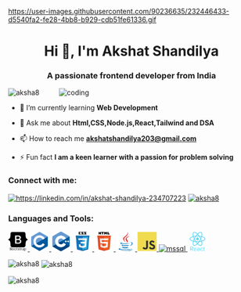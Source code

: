 https://user-images.githubusercontent.com/90236635/232446433-d5540fa2-fe28-4bb8-b929-cdb51fe61336.gif
<h1 align="center">Hi 👋, I'm Akshat Shandilya</h1>
<h3 align="center">A passionate frontend developer from India</h3>
<img align="right" alt="coding" width="400" src="8b35fef55fba1a201c9c7a11d3ec3d64.gif">

<p align="left"> <img src="https://komarev.com/ghpvc/?username=aksha8&label=Profile%20views&color=0e75b6&style=flat" alt="aksha8" /> </p>

- 🌱 I’m currently learning **Web Development**

- 💬 Ask me about **Html,CSS,Node.js,React,Tailwind and DSA**

- 📫 How to reach me **akshatshandilya203@gmail.com**

- ⚡ Fun fact **I am a keen learner with a passion for problem solving**

<h3 align="left">Connect with me:</h3>
<p align="left">
<a href="https://linkedin.com/in/https://linkedin.com/in/akshat-shandilya-234707223" target="blank"><img align="center" src="https://raw.githubusercontent.com/rahuldkjain/github-profile-readme-generator/master/src/images/icons/Social/linked-in-alt.svg" alt="https://linkedin.com/in/akshat-shandilya-234707223" height="30" width="40" /></a>
<a href="https://www.leetcode.com/aksha8" target="blank"><img align="center" src="https://raw.githubusercontent.com/rahuldkjain/github-profile-readme-generator/master/src/images/icons/Social/leet-code.svg" alt="aksha8" height="30" width="40" /></a>
</p>

<h3 align="left">Languages and Tools:</h3>
<p align="left"> <a href="https://getbootstrap.com" target="_blank" rel="noreferrer"> <img src="https://raw.githubusercontent.com/devicons/devicon/master/icons/bootstrap/bootstrap-plain-wordmark.svg" alt="bootstrap" width="40" height="40"/> </a> <a href="https://www.cprogramming.com/" target="_blank" rel="noreferrer"> <img src="https://raw.githubusercontent.com/devicons/devicon/master/icons/c/c-original.svg" alt="c" width="40" height="40"/> </a> <a href="https://www.w3schools.com/cpp/" target="_blank" rel="noreferrer"> <img src="https://raw.githubusercontent.com/devicons/devicon/master/icons/cplusplus/cplusplus-original.svg" alt="cplusplus" width="40" height="40"/> </a> <a href="https://www.w3schools.com/css/" target="_blank" rel="noreferrer"> <img src="https://raw.githubusercontent.com/devicons/devicon/master/icons/css3/css3-original-wordmark.svg" alt="css3" width="40" height="40"/> </a> <a href="https://www.w3.org/html/" target="_blank" rel="noreferrer"> <img src="https://raw.githubusercontent.com/devicons/devicon/master/icons/html5/html5-original-wordmark.svg" alt="html5" width="40" height="40"/> </a> <a href="https://www.java.com" target="_blank" rel="noreferrer"> <img src="https://raw.githubusercontent.com/devicons/devicon/master/icons/java/java-original.svg" alt="java" width="40" height="40"/> </a> <a href="https://developer.mozilla.org/en-US/docs/Web/JavaScript" target="_blank" rel="noreferrer"> <img src="https://raw.githubusercontent.com/devicons/devicon/master/icons/javascript/javascript-original.svg" alt="javascript" width="40" height="40"/> </a> <a href="https://www.microsoft.com/en-us/sql-server" target="_blank" rel="noreferrer"> <img src="https://www.svgrepo.com/show/303229/microsoft-sql-server-logo.svg" alt="mssql" width="40" height="40"/> </a> <a href="https://reactjs.org/" target="_blank" rel="noreferrer"> <img src="https://raw.githubusercontent.com/devicons/devicon/master/icons/react/react-original-wordmark.svg" alt="react" width="40" height="40"/> </a> </p>

<p><img align="left" src="https://github-readme-stats.vercel.app/api/top-langs?username=aksha8&show_icons=true&locale=en&layout=compact" alt="aksha8" /></p>

<p>&nbsp;<img align="center" src="https://github-readme-stats.vercel.app/api?username=aksha8&show_icons=true&locale=en" alt="aksha8" /></p>

<p><img align="center" src="https://github-readme-streak-stats.herokuapp.com/?user=aksha8&" alt="aksha8" /></p>
